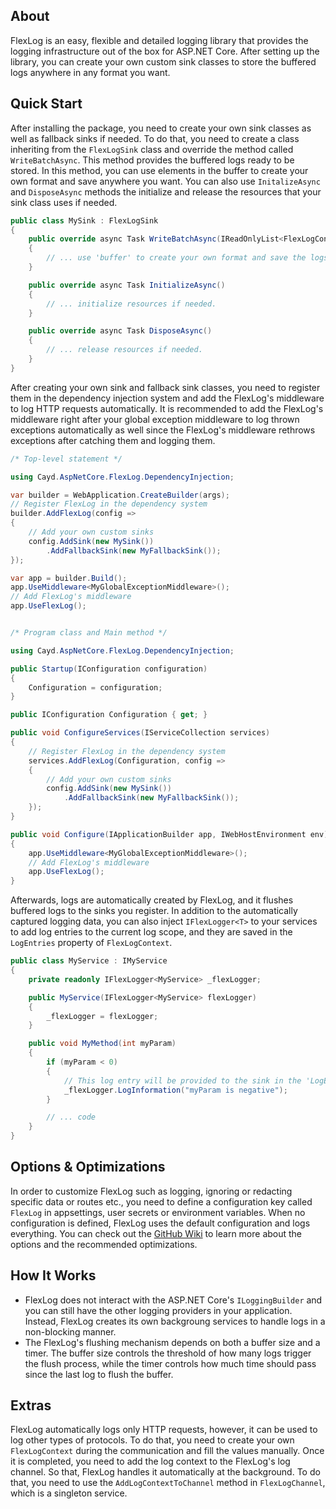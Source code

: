 ## About
FlexLog is an easy, flexible and detailed logging library that provides the logging infrastructure out of the box for ASP.NET Core. After setting up the library, you can create your own custom sink classes to store the buffered logs anywhere in any format you want.

## Quick Start
After installing the package, you need to create your own sink classes as well as fallback sinks if needed. To do that, you need to create a class inheriting from the `FlexLogSink` class and override the method called `WriteBatchAsync`. This method provides the buffered logs ready to be stored. In this method, you can use elements in the buffer to create your own format and save anywhere you want. You can also use `InitalizeAsync` and `DisposeAsync` methods the initialize and release the resources that your sink class uses if needed.

```csharp
public class MySink : FlexLogSink
{
    public override async Task WriteBatchAsync(IReadOnlyList<FlexLogContext> buffer)
    {
        // ... use 'buffer' to create your own format and save the logs.
    }

    public override async Task InitializeAsync()
    {
        // ... initialize resources if needed.
    }

    public override async Task DisposeAsync()
    {
        // ... release resources if needed.
    }
}
```

After creating your own sink and fallback sink classes, you need to register them in the dependency injection system and add the FlexLog's middleware to log HTTP requests automatically. It is recommended to add the FlexLog's middleware right after your global exception middleware to log thrown exceptions automatically as well since the FlexLog's middleware rethrows exceptions after catching them and logging them.

```csharp
/* Top-level statement */

using Cayd.AspNetCore.FlexLog.DependencyInjection;

var builder = WebApplication.CreateBuilder(args);
// Register FlexLog in the dependency system
builder.AddFlexLog(config =>
{
    // Add your own custom sinks
    config.AddSink(new MySink())
        .AddFallbackSink(new MyFallbackSink());
});

var app = builder.Build();
app.UseMiddleware<MyGlobalExceptionMiddleware>();
// Add FlexLog's middleware
app.UseFlexLog();


/* Program class and Main method */

using Cayd.AspNetCore.FlexLog.DependencyInjection;

public Startup(IConfiguration configuration)
{
    Configuration = configuration;
}

public IConfiguration Configuration { get; }

public void ConfigureServices(IServiceCollection services)
{
    // Register FlexLog in the dependency system
    services.AddFlexLog(Configuration, config =>
    {
        // Add your own custom sinks
        config.AddSink(new MySink())
            .AddFallbackSink(new MyFallbackSink());
    });
}

public void Configure(IApplicationBuilder app, IWebHostEnvironment env)
{
    app.UseMiddleware<MyGlobalExceptionMiddleware>();
    // Add FlexLog's middleware
    app.UseFlexLog();
}
```

Afterwards, logs are automatically created by FlexLog, and it flushes buffered logs to the sinks you register. In addition to the automatically captured logging data, you can also inject `IFlexLogger<T>` to your services to add log entries to the current log scope, and they are saved in the `LogEntries` property of `FlexLogContext`.

```csharp
public class MyService : IMyService
{
    private readonly IFlexLogger<MyService> _flexLogger;

    public MyService(IFlexLogger<MyService> flexLogger)
    {
        _flexLogger = flexLogger;
    }

    public void MyMethod(int myParam)
    {
        if (myParam < 0)
        {
            // This log entry will be provided to the sink in the 'LogEntries' property of the related scope's FlexLogContext.
            _flexLogger.LogInformation("myParam is negative");
        }

        // ... code
    }
}
```

## Options & Optimizations
In order to customize FlexLog such as logging, ignoring or redacting specific data or routes etc., you need to define a configuration key called `FlexLog` in appsettings, user secrets or environment variables. When no configuration is defined, FlexLog uses the default configuration and logs everything. You can check out the [GitHub Wiki](https://github.com/c-ayd/Cayd.AspNetCore.FlexLog/wiki) to learn more about the options and the recommended optimizations.

## How It Works
- FlexLog does not interact with the ASP.NET Core's `ILoggingBuilder` and you can still have the other logging providers in your application. Instead, FlexLog creates its own backgroung services to handle logs in a non-blocking manner.
- The FlexLog's flushing mechanism depends on both a buffer size and a timer. The buffer size controls the threshold of how many logs trigger the flush process, while the timer controls how much time should pass since the last log to flush the buffer.

## Extras
FlexLog automatically logs only HTTP requests, however, it can be used to log other types of protocols. To do that, you need to create your own `FlexLogContext` during the communication and fill the values manually. Once it is completed, you need to add the log context to the FlexLog's log channel. So that, FlexLog handles it automatically at the background. To do that, you need to use the `AddLogContextToChannel` method in `FlexLogChannel`, which is a singleton service.